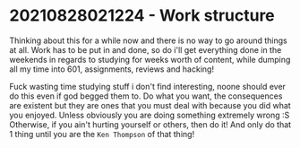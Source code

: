 # 20210828021224 - Work structure

Thinking about this for a while now and there is no way to go around things at all.
Work has to be put in and done, so do i'll get everything done in the weekends in
regards to studying for weeks worth of content, while dumping all my time into 601,
assignments, reviews and hacking!

Fuck wasting time studying stuff i don't find interesting, noone should ever do this
even if god begged them to. Do what you want, the consequences are existent but they
are ones that you must deal with because you did what you enjoyed. Unless obviously
you are doing something extremely wrong :S Otherwise, if you ain't hurting yourself or
others, then do it! And only do that 1 thing until you are the `Ken Thompson` of that
thing!
